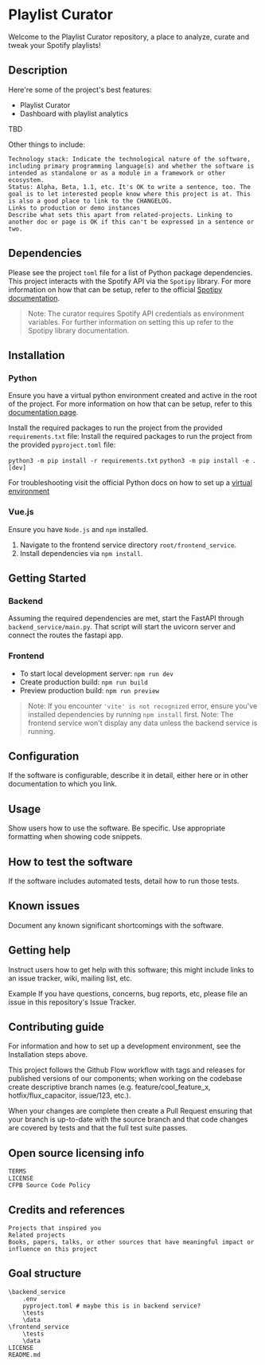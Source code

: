 # Playlist Curator
Welcome to the Playlist Curator repository, a place to analyze, curate and tweak your Spotify playlists!

## Description
Here're some of the project's best features:

   - Playlist Curator
   - Dashboard with playlist analytics

TBD 

Other things to include:

    Technology stack: Indicate the technological nature of the software, including primary programming language(s) and whether the software is intended as standalone or as a module in a framework or other ecosystem.
    Status: Alpha, Beta, 1.1, etc. It's OK to write a sentence, too. The goal is to let interested people know where this project is at. This is also a good place to link to the CHANGELOG.
    Links to production or demo instances
    Describe what sets this apart from related-projects. Linking to another doc or page is OK if this can't be expressed in a sentence or two.


## Dependencies
Please see the project `toml` file for a list of Python package dependencies. This project interacts with the Spotify API via the `Spotipy` library. For more information on how that can be setup, refer to the official [Spotipy documentation](https://spotipy.readthedocs.io/en/2.24.0/).

> Note: The curator requires Spotify API credentials as environment variables. For further information on setting this up refer to the Spotipy library documentation. 

## Installation
### Python
Ensure you have a virtual python environment created and active in the root of the project. For more information on how that can be setup, refer to this [documentation page](https://docs.python.org/3/library/venv.html).

Install the required packages to run the project from the provided `requirements.txt` file: 
Install the required packages to run the project from the provided `pyproject.toml` file: 

`python3 -m pip install -r requirements.txt`
`python3 -m pip install -e .[dev]`

For troubleshooting visit the official Python docs on how to set up a [virtual environment](https://packaging.python.org/en/latest/guides/installing-using-pip-and-virtual-environments/)

### Vue.js
Ensure you have `Node.js` and `npm` installed. 

1. Navigate to the frontend service directory `root/frontend_service`. 
2. Install dependencies via `npm install`. 


## Getting Started

### Backend
Assuming the required dependencies are met, start the FastAPI through `backend_service/main.py`. That script will start the uvicorn server and connect the routes the fastapi app.

### Frontend
- To start local development server: `npm run dev`
- Create production build: `npm run build`
- Preview production build: `npm run preview`

> Note: If you encounter `'vite' is not recognized` error, ensure you've installed dependencies by running `npm install` first. 
> Note: The frontend service won't display any data unless the backend service is running. 

## Configuration
If the software is configurable, describe it in detail, either here or in other documentation to which you link.

## Usage
Show users how to use the software. Be specific. Use appropriate formatting when showing code snippets.

## How to test the software
If the software includes automated tests, detail how to run those tests.

## Known issues
Document any known significant shortcomings with the software.

## Getting help
Instruct users how to get help with this software; this might include links to an issue tracker, wiki, mailing list, etc.

Example
If you have questions, concerns, bug reports, etc, please file an issue in this repository's Issue Tracker.

## Contributing guide
For information and how to set up a development environment, see the Installation steps above.

This project follows the Github Flow workflow with tags and releases for published versions of our components; when working on the codebase create descriptive branch names (e.g. feature/cool_feature_x, hotfix/flux_capacitor, issue/123, etc.).

When your changes are complete then create a Pull Request ensuring that your branch is up-to-date with the source branch and that code changes are covered by tests and that the full test suite passes.

## Open source licensing info
    TERMS
    LICENSE
    CFPB Source Code Policy

## Credits and references
    Projects that inspired you
    Related projects
    Books, papers, talks, or other sources that have meaningful impact or influence on this project


## Goal structure

```
\backend_service
    .env
    pyproject.toml # maybe this is in backend service?
    \tests
    \data
\frontend_service
    \tests
    \data
LICENSE
README.md
```